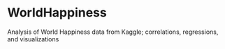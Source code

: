 # WorldHappiness
Analysis of World Happiness data from Kaggle; correlations, regressions, and visualizations
